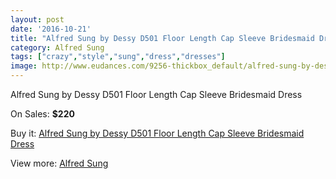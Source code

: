 ```yaml
---
layout: post
date: '2016-10-21'
title: "Alfred Sung by Dessy D501 Floor Length Cap Sleeve Bridesmaid Dress"
category: Alfred Sung
tags: ["crazy","style","sung","dress","dresses"]
image: http://www.eudances.com/9256-thickbox_default/alfred-sung-by-dessy-d501-floor-length-cap-sleeve-bridesmaid-dress.jpg
---
```

Alfred Sung by Dessy D501 Floor Length Cap Sleeve Bridesmaid Dress

On Sales: **$220**
<a href="https://www.eudances.com/en/alfred-sung/3100-alfred-sung-by-dessy-d501-floor-length-cap-sleeve-bridesmaid-dress.html"><amp-img layout="responsive" width="600" height="600" src="//www.eudances.com/9256-thickbox_default/alfred-sung-by-dessy-d501-floor-length-cap-sleeve-bridesmaid-dress.jpg" alt="Alfred Sung by Dessy D501 Floor Length Cap Sleeve Bridesmaid Dress 0" /></a>
<a href="https://www.eudances.com/en/alfred-sung/3100-alfred-sung-by-dessy-d501-floor-length-cap-sleeve-bridesmaid-dress.html"><amp-img layout="responsive" width="600" height="600" src="//www.eudances.com/9257-thickbox_default/alfred-sung-by-dessy-d501-floor-length-cap-sleeve-bridesmaid-dress.jpg" alt="Alfred Sung by Dessy D501 Floor Length Cap Sleeve Bridesmaid Dress 1" /></a>
<a href="https://www.eudances.com/en/alfred-sung/3100-alfred-sung-by-dessy-d501-floor-length-cap-sleeve-bridesmaid-dress.html"><amp-img layout="responsive" width="600" height="600" src="//www.eudances.com/9258-thickbox_default/alfred-sung-by-dessy-d501-floor-length-cap-sleeve-bridesmaid-dress.jpg" alt="Alfred Sung by Dessy D501 Floor Length Cap Sleeve Bridesmaid Dress 2" /></a>
<a href="https://www.eudances.com/en/alfred-sung/3100-alfred-sung-by-dessy-d501-floor-length-cap-sleeve-bridesmaid-dress.html"><amp-img layout="responsive" width="600" height="600" src="//www.eudances.com/9259-thickbox_default/alfred-sung-by-dessy-d501-floor-length-cap-sleeve-bridesmaid-dress.jpg" alt="Alfred Sung by Dessy D501 Floor Length Cap Sleeve Bridesmaid Dress 3" /></a>

Buy it: [Alfred Sung by Dessy D501 Floor Length Cap Sleeve Bridesmaid Dress](https://www.eudances.com/en/alfred-sung/3100-alfred-sung-by-dessy-d501-floor-length-cap-sleeve-bridesmaid-dress.html "Alfred Sung by Dessy D501 Floor Length Cap Sleeve Bridesmaid Dress")

View more: [Alfred Sung](https://www.eudances.com/en/52-alfred-sung "Alfred Sung")